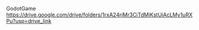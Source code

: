  G o d o t G a m e 
 https://drive.google.com/drive/folders/1rxA24rjMr3CiTdMjKstUiAcLMy1uRXPu?usp=drive_link
